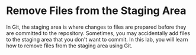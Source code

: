 # Remove Files from the Staging Area

In Git, the staging area is where changes to files are prepared before they are committed to the repository. Sometimes, you may accidentally add files to the staging area that you don't want to commit. In this lab, you will learn how to remove files from the staging area using Git.
